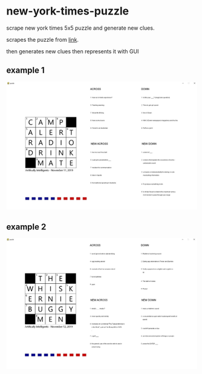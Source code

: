 # new-york-times-puzzle
scrape new york times 5x5 puzzle and generate new clues.

scrapes the puzzle from [link](https://www.nytimes.com/crosswords/game/mini).

then generates new clues then represents it with GUI

## example 1
![example 1](/1.jpg)

## example 2
![example 2](/2.jpg)

